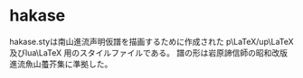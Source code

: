 # hakase
hakase.styは南山進流声明仮譜を描画するために作成された
p\LaTeX/up\LaTeX 及びlua\LaTeX 用のスタイルファイルである。
譜の形は岩原諦信師の昭和改版進流魚山蠆芥集に準拠した。

